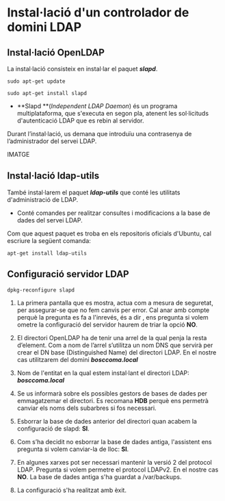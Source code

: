 # Instal·lació d'un controlador de domini LDAP

## Instal·lació OpenLDAP

La instal·lació consisteix en instal·lar el paquet **_slapd_**.

  `sudo apt-get update`

  `sudo apt-get install slapd`

* **Slapd **(_Independent LDAP Daemon_) és un programa multiplataforma, que s'executa en segon pla, atenent les sol·licituds d'autenticació LDAP que es rebin al servidor.

Durant l’instal·lació, us demana que introduïu una contrasenya de l’administrador del servei LDAP.

IMATGE

## Instal·lació ldap-utils

També instal·larem el paquet **_ldap-utils_** que conté les utilitats d'administració de LDAP.
* Conté comandes per realitzar consultes i modificacions a la base de dades del servei LDAP.

Com que aquest paquet es troba en els repositoris oficials d'Ubuntu, cal escriure la següent comanda:

  `apt-get install ldap-utils`

## Configuració servidor LDAP

  `dpkg-reconfigure slapd`

1. La primera pantalla que es mostra, actua com a mesura de seguretat, per assegurar-se que no fem canvis per error.
Cal anar amb compte perquè la pregunta es fa a l'inrevés, és a dir , ens pregunta si volem ometre la configuració del servidor haurem de triar la opció **NO**. 

2. El directori OpenLDAP ha de tenir una arrel de la qual penja la resta d’element. Com a nom de l’arrel s’utilitza un nom DNS que servirà per crear el DN base (Distinguished Name) del directori LDAP. En el nostre cas utilitzarem del domini **_bosccoma.local_**

3. Nom de l'entitat en la qual estem instal·lant el directori LDAP: **_bosccoma.local_**

4. Se us informarà sobre els possibles gestors de bases de dades per emmagatzemar el directori. Es recomana **HDB** perquè ens permetrà canviar els noms dels subarbres si fos necessari.

5. Esborrar la base de dades anterior del directori quan acabem la configuració de slapd: **SI**.

6. Com s’ha decidit no esborrar la base de dades antiga, l'assistent ens pregunta si volem canviar-la de lloc: **SI**.

7. En algunes xarxes pot ser necessari mantenir la versió 2 del protocol LDAP. Pregunta si volem permetre el protocol LDAPv2. En el nostre cas **NO**.
La base de dades antiga s'ha guardat a /var/backups.

8. La configuració s'ha realitzat amb èxit.

